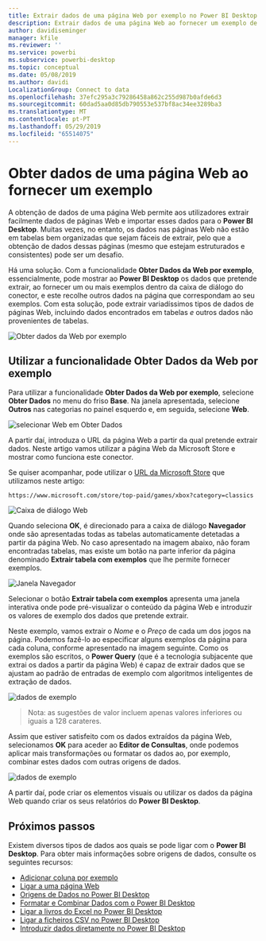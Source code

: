 ```yaml
---
title: Extrair dados de uma página Web por exemplo no Power BI Desktop
description: Extrair dados de uma página Web ao fornecer um exemplo de o que pretende extrair
author: davidiseminger
manager: kfile
ms.reviewer: ''
ms.service: powerbi
ms.subservice: powerbi-desktop
ms.topic: conceptual
ms.date: 05/08/2019
ms.author: davidi
LocalizationGroup: Connect to data
ms.openlocfilehash: 37efc295a3c79286458a862c255d987b0afde6d3
ms.sourcegitcommit: 60dad5aa0d85db790553e537bf8ac34ee3289ba3
ms.translationtype: MT
ms.contentlocale: pt-PT
ms.lasthandoff: 05/29/2019
ms.locfileid: "65514075"
---
```

# <a name="get-data-from-a-web-page-by-providing-an-example"></a>Obter dados de uma página Web ao fornecer um exemplo

A obtenção de dados de uma página Web permite aos utilizadores extrair facilmente dados de páginas Web e importar esses dados para o **Power BI Desktop**. Muitas vezes, no entanto, os dados nas páginas Web não estão em tabelas bem organizadas que sejam fáceis de extrair, pelo que a obtenção de dados dessas páginas (mesmo que estejam estruturados e consistentes) pode ser um desafio. 

Há uma solução. Com a funcionalidade **Obter Dados da Web por exemplo**, essencialmente, pode mostrar ao **Power BI Desktop** os dados que pretende extrair, ao fornecer um ou mais exemplos dentro da caixa de diálogo do conector, e este recolhe outros dados na página que correspondam ao seu exemplos. Com esta solução, pode extrair variadíssimos tipos de dados de páginas Web, incluindo dados encontrados em tabelas *e* outros dados não provenientes de tabelas. 

![Obter dados da Web por exemplo](media/desktop-connect-to-web-by-example/web-by-example_01.png)



## <a name="using-get-data-from-web-by-example"></a>Utilizar a funcionalidade Obter Dados da Web por exemplo

Para utilizar a funcionalidade **Obter Dados da Web por exemplo**, selecione **Obter Dados** no menu do friso **Base**. Na janela apresentada, selecione **Outros** nas categorias no painel esquerdo e, em seguida, selecione **Web**.

![selecionar Web em Obter Dados](media/desktop-connect-to-web-by-example/web-by-example_03.png)

A partir daí, introduza o URL da página Web a partir da qual pretende extrair dados. Neste artigo vamos utilizar a página Web da Microsoft Store e mostrar como funciona este conector. 

Se quiser acompanhar, pode utilizar o [URL da Microsoft Store](https://www.microsoft.com/store/top-paid/games/xbox?category=classics) que utilizamos neste artigo:

    https://www.microsoft.com/store/top-paid/games/xbox?category=classics

![Caixa de diálogo Web](media/desktop-connect-to-web-by-example/web-by-example_04.png)

Quando seleciona **OK**, é direcionado para a caixa de diálogo **Navegador** onde são apresentadas todas as tabelas automaticamente detetadas a partir da página Web. No caso apresentado na imagem abaixo, não foram encontradas tabelas, mas existe um botão na parte inferior da página denominado **Extrair tabela com exemplos** que lhe permite fornecer exemplos.


![Janela Navegador](media/desktop-connect-to-web-by-example/web-by-example_05.png)

Selecionar o botão **Extrair tabela com exemplos** apresenta uma janela interativa onde pode pré-visualizar o conteúdo da página Web e introduzir os valores de exemplo dos dados que pretende extrair. 

Neste exemplo, vamos extrair o *Nome* e o *Preço* de cada um dos jogos na página. Podemos fazê-lo ao especificar alguns exemplos da página para cada coluna, conforme apresentado na imagem seguinte. Como os exemplos são escritos, o **Power Query** (que é a tecnologia subjacente que extrai os dados a partir da página Web) é capaz de extrair dados que se ajustam ao padrão de entradas de exemplo com algoritmos inteligentes de extração de dados.

![dados de exemplo](media/desktop-connect-to-web-by-example/web-by-example_06.png)

> Nota: as sugestões de valor incluem apenas valores inferiores ou iguais a 128 carateres.

Assim que estiver satisfeito com os dados extraídos da página Web, selecionamos **OK** para aceder ao **Editor de Consultas**, onde podemos aplicar mais transformações ou formatar os dados ao, por exemplo, combinar estes dados com outras origens de dados.

![dados de exemplo](media/desktop-connect-to-web-by-example/web-by-example_07.png)

A partir daí, pode criar os elementos visuais ou utilizar os dados da página Web quando criar os seus relatórios do **Power BI Desktop**.


## <a name="next-steps"></a>Próximos passos
Existem diversos tipos de dados aos quais se pode ligar com o **Power BI Desktop**. Para obter mais informações sobre origens de dados, consulte os seguintes recursos:

* [Adicionar coluna por exemplo](desktop-add-column-from-example.md)
* [Ligar a uma página Web](desktop-connect-to-web.md)
* [Origens de Dados no Power BI Desktop](desktop-data-sources.md)
* [Formatar e Combinar Dados com o Power BI Desktop](desktop-shape-and-combine-data.md)
* [Ligar a livros do Excel no Power BI Desktop](desktop-connect-excel.md)   
* [Ligar a ficheiros CSV no Power BI Desktop](desktop-connect-csv.md)   
* [Introduzir dados diretamente no Power BI Desktop](desktop-enter-data-directly-into-desktop.md)   

